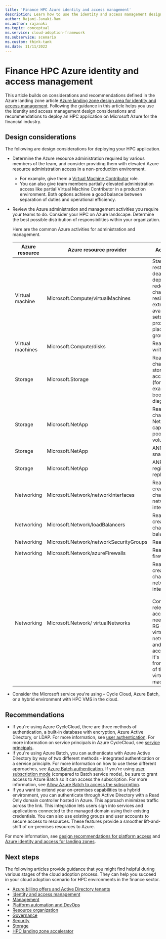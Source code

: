 ```yaml
---
title: 'Finance HPC Azure identity and access management'
description: Learn how to use the identity and access management design considerations and recommendations to deploy an HPC application on Microsoft Azure for the financial industry.
author: Rajani-Janaki-Ram
ms.author: rajanaki
ms.topic: conceptual
ms.service: cloud-adoption-framework
ms.subservice: scenario
ms.custom: think-tank
ms.date: 11/11/2022
---
```


# Finance HPC Azure identity and access management

This article builds on considerations and recommendations defined in the Azure landing zone article [Azure landing zone design area for identity and access management](../../../ready/landing-zone/design-area/identity-access.md). Following the guidance in this article helps you use the identity and access management design considerations and recommendations to deploy an HPC application on Microsoft Azure for the financial industry.

## Design considerations

The following are design considerations for deploying your HPC application.

 - Determine the Azure resource administration required by various members of the team, and consider providing them with elevated Azure resource administration access in a non-production environment.
    - For example, give them a [Virtual Machine Contributor](/azure/role-based-access-control/built-in-roles#virtual-machine-contributor) role.
    - You can also give team members partially elevated administration access like partial Virtual Machine Contributor in a production environment. Both options achieve a good balance between separation of duties and operational efficiency.
 - Review the Azure administration and management activities you require your teams to do. Consider your HPC on Azure landscape. Determine the best possible distribution of responsibilities within your organization.

    Here are the common Azure activities for administration and management.

    | Azure resource | Azure resource provider | Activities |
    |--|--|--|
    | Virtual machine | Microsoft.Compute/virtualMachines | Start, stop, restart, deallocate, deploy, redeploy, change, resize, extensions, availability sets, proximity placement groups |
    | Virtual machines | Microsoft.Compute/disks | Read and write to disk |
    | Storage | Microsoft.Storage | Read, change on storage accounts (for example, boot diagnostics) |
    | Storage | Microsoft.NetApp | Read, change on NetApp capacity pools and volumes |
    | Storage | Microsoft.NetApp | ANF snapshots |
    | Storage | Microsoft.NetApp | ANF Cross-region replication |
    | Networking | Microsoft.Network/networkInterfaces | Read, create, change network interfaces |
    | Networking | Microsoft.Network/loadBalancers | Read, create, change load balancers |
    | Networking | Microsoft.Network/networkSecurityGroups | Read NSG |
    | Networking | Microsoft.Network/azureFirewalls | Read firewall |
    | Networking | Microsoft.Network/ virtualNetworks | Read, create, change network interfaces <br><br> Consider relevant access needed for RG of the virtual network and related access if it's different from the RG of the virtual machines |

 - Consider the Microsoft service you're using – Cycle Cloud, Azure Batch, or a hybrid environment with HPC VMS in the cloud.

## Recommendations

 - If you're using Azure CycleCloud, there are three methods of authentication, a built-in database with encryption, Azure Active Directory, or LDAP. For more information, see [user authentication](/azure/cyclecloud/how-to/user-authentication). For more information on service principals in Azure CycleCloud, see [service principals](/azure/cyclecloud/how-to/service-principals?view=cyclecloud-8&preserve-view=true).
 - If you're using Azure Batch, you can authenticate with Azure Active Directory by way of two different methods - integrated authentication or a service principle. For more information on how to use these different approaches, see [Azure Batch authentication](/azure/batch/batch-aad-auth). If you're using [user subscription mode](/azure/batch/best-practices#pool-configuration-and-naming) (compared to Batch service mode), be sure to grant access to Azure Batch so it can access the subscription. For more information, see [Allow Azure Batch to access the subscription](/azure/batch/batch-account-create-portal#allow-azure-batch-to-access-the-subscription-one-time-operation).
 - If you want to extend your on-premises capabilities to a hybrid environment, you can authenticate through Active Directory with a Read Only domain controller hosted in Azure. This approach minimizes traffic across the link. This integration lets users sign into services and applications connected to the managed domain using their existing credentials. You can also use existing groups and user accounts to secure access to resources. These features provide a smoother lift-and-shift of on-premises resources to Azure.

For more information, see [design recommendations for platform access](../../../ready/landing-zone/design-area/identity-access-platform-access.md#design-recommendations-for-platform-access) and [Azure identity and access for landing zones](../../../ready/landing-zone/design-area/identity-access-landing-zones.md).

## Next steps

The following articles provide guidance that you might find helpful during various stages of the cloud adoption process. They can help you succeed in your cloud adoption scenario for HPC environments in the finance sector.

- [Azure billing offers and Active Directory tenants](./azure-billing-active-directory-tenant.md)
- [Identity and access management](./identity-access-management.md)
- [Management](./management.md)
- [Platform automation and DevOps](./platform-automation-devops.md)
- [Resource organization](./resource-organization.md)
- [Governance](./security-governance-compliance.md)
- [Security](./security.md)
- [Storage](./storage.md)
- [HPC landing zone accelerator](../azure-hpc-landing-zone-accelerator.md)